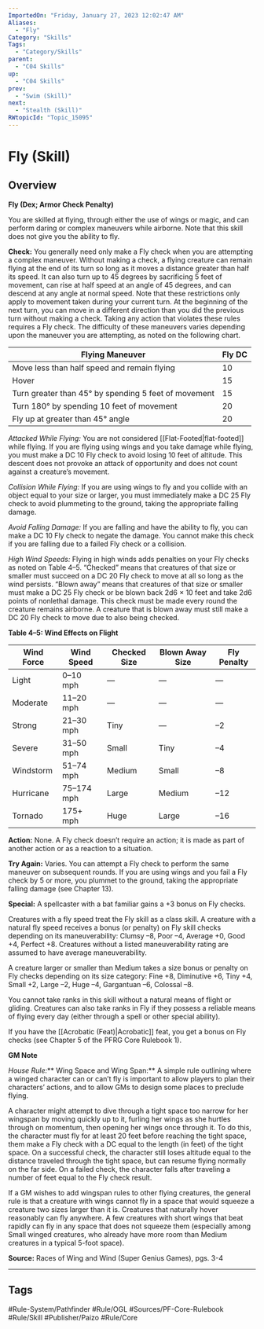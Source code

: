 ```yaml
---
ImportedOn: "Friday, January 27, 2023 12:02:47 AM"
Aliases:
  - "Fly"
Category: "Skills"
Tags:
  - "Category/Skills"
parent:
  - "C04 Skills"
up:
  - "C04 Skills"
prev:
  - "Swim (Skill)"
next:
  - "Stealth (Skill)"
RWtopicId: "Topic_15095"
---
```

# Fly (Skill)
## Overview
**Fly (Dex; Armor Check Penalty)**

You are skilled at flying, through either the use of wings or magic, and can perform daring or complex maneuvers while airborne. Note that this skill does not give you the ability to fly.

**Check:** You generally need only make a Fly check when you are attempting a complex maneuver. Without making a check, a flying creature can remain flying at the end of its turn so long as it moves a distance greater than half its speed. It can also turn up to 45 degrees by sacrificing 5 feet of movement, can rise at half speed at an angle of 45 degrees, and can descend at any angle at normal speed. Note that these restrictions only apply to movement taken during your current turn. At the beginning of the next turn, you can move in a different direction than you did the previous turn without making a check. Taking any action that violates these rules requires a Fly check. The difficulty of these maneuvers varies depending upon the maneuver you are attempting, as noted on the following chart.


| **Flying Maneuver** | **Fly DC** |
|---|---|
| Move less than half speed and remain flying | 10 |
| Hover | 15 |
| Turn greater than 45° by spending 5 feet of movement | 15 |
| Turn 180° by spending 10 feet of movement | 20 |
| Fly up at greater than 45° angle | 20 |

*Attacked While Flying:* You are not considered [[Flat-Footed|flat-footed]] while flying. If you are flying using wings and you take damage while flying, you must make a DC 10 Fly check to avoid losing 10 feet of altitude. This descent does not provoke an attack of opportunity and does not count against a creature’s movement.

*Collision While Flying:* If you are using wings to fly and you collide with an object equal to your size or larger, you must immediately make a DC 25 Fly check to avoid plummeting to the ground, taking the appropriate falling damage.

*Avoid Falling Damage:* If you are falling and have the ability to fly, you can make a DC 10 Fly check to negate the damage. You cannot make this check if you are falling due to a failed Fly check or a collision.

*High Wind Speeds:* Flying in high winds adds penalties on your Fly checks as noted on Table 4–5. “Checked” means that creatures of that size or smaller must succeed on a DC 20 Fly check to move at all so long as the wind persists. “Blown away” means that creatures of that size or smaller must make a DC 25 Fly check or be blown back 2d6 × 10 feet and take 2d6 points of nonlethal damage. This check must be made every round the creature remains airborne. A creature that is blown away must still make a DC 20 Fly check to move due to also being checked.

**Table 4–5: Wind Effects on Flight**


| **Wind Force** | **Wind Speed** | **Checked Size** | **Blown Away Size** | **Fly Penalty** |
|---|---|---|---|---|
| Light | 0–10 mph | — | — | — |
| Moderate | 11–20 mph | — | — | — |
| Strong | 21–30 mph | Tiny | — | –2 |
| Severe | 31–50 mph | Small | Tiny | –4 |
| Windstorm | 51–74 mph | Medium | Small | –8 |
| Hurricane | 75–174 mph | Large | Medium | –12 |
| Tornado | 175+ mph | Huge | Large | –16 |

**Action:** None. A Fly check doesn’t require an action; it is made as part of another action or as a reaction to a situation. 

**Try Again:** Varies. You can attempt a Fly check to perform the same maneuver on subsequent rounds. If you are using wings and you fail a Fly check by 5 or more, you plummet to the ground, taking the appropriate falling damage (see Chapter 13).

**Special:** A spellcaster with a bat familiar gains a +3 bonus on Fly checks.

Creatures with a fly speed treat the Fly skill as a class skill. A creature with a natural fly speed receives a bonus (or penalty) on Fly skill checks depending on its maneuverability: Clumsy –8, Poor –4, Average +0, Good +4, Perfect +8. Creatures without a listed maneuverability rating are assumed to have average maneuverability.

A creature larger or smaller than Medium takes a size bonus or penalty on Fly checks depending on its size category: Fine +8, Diminutive +6, Tiny +4, Small +2, Large –2, Huge –4, Gargantuan –6, Colossal –8.

You cannot take ranks in this skill without a natural means of flight or gliding. Creatures can also take ranks in Fly if they possess a reliable means of flying every day (either through a spell or other special ability).

If you have the [[Acrobatic (Feat)|Acrobatic]] feat, you get a bonus on Fly checks (see Chapter 5 of the PFRG Core Rulebook 1).

**GM Note**

*House Rule:*** Wing Space and Wing Span:** A simple rule outlining where a winged character can or can’t fly is important to allow players to plan their characters’ actions, and to allow GMs to design some places to preclude flying.

A character might attempt to dive through a tight space too narrow for her wingspan by moving quickly up to it, furling her wings as she hurtles through on momentum, then opening her wings once through it. To do this, the character must fly for at least 20 feet before reaching the tight space, them make a Fly check with a DC equal to the length (in feet) of the tight space. On a successful check, the character still loses altitude equal to the distance traveled through the tight space, but can resume flying normally on the far side. On a failed check, the character falls after traveling a number of feet equal to the Fly check result.

If a GM wishes to add wingspan rules to other flying creatures, the general rule is that a creature with wings cannot fly in a space that would squeeze a creature two sizes larger than it is. Creatures that naturally hover reasonably can fly anywhere. A few creatures with short wings that beat rapidly can fly in any space that does not squeeze them (especially among Small winged creatures, who already have more room than Medium creatures in a typical 5-foot space).

**Source:** Races of Wing and Wind (Super Genius Games), pgs. 3-4


---
## Tags
#Rule-System/Pathfinder #Rule/OGL #Sources/PF-Core-Rulebook #Rule/Skill #Publisher/Paizo #Rule/Core

